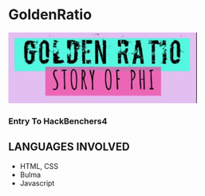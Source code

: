 # GoldenRatio

![GOLDEN RATIO](https://github.com/confusedcoder1/GoldenRatio/blob/master/images/Capture.PNG)

### Entry To HackBenchers4

## LANGUAGES INVOLVED
* HTML, CSS
* Bulma
* Javascript
